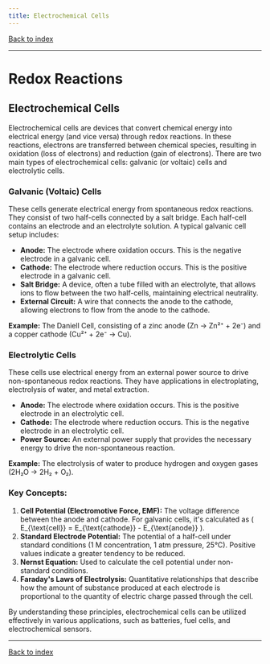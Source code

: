 ```yaml
---
title: Electrochemical Cells
---
```


[Back to index](index.html)

---
# Redox Reactions
## Electrochemical Cells

Electrochemical cells are devices that convert chemical energy into electrical energy (and vice versa) through redox reactions. In these reactions, electrons are transferred between chemical species, resulting in oxidation (loss of electrons) and reduction (gain of electrons). There are two main types of electrochemical cells: galvanic (or voltaic) cells and electrolytic cells.

### Galvanic (Voltaic) Cells
These cells generate electrical energy from spontaneous redox reactions. They consist of two half-cells connected by a salt bridge. Each half-cell contains an electrode and an electrolyte solution. A typical galvanic cell setup includes:

- **Anode:** The electrode where oxidation occurs. This is the negative electrode in a galvanic cell.
- **Cathode:** The electrode where reduction occurs. This is the positive electrode in a galvanic cell.
- **Salt Bridge:** A device, often a tube filled with an electrolyte, that allows ions to flow between the two half-cells, maintaining electrical neutrality.
- **External Circuit:** A wire that connects the anode to the cathode, allowing electrons to flow from the anode to the cathode.

**Example:** The Daniell Cell, consisting of a zinc anode (Zn → Zn²⁺ + 2e⁻) and a copper cathode (Cu²⁺ + 2e⁻ → Cu).

### Electrolytic Cells
These cells use electrical energy from an external power source to drive non-spontaneous redox reactions. They have applications in electroplating, electrolysis of water, and metal extraction.

- **Anode:** The electrode where oxidation occurs. This is the positive electrode in an electrolytic cell.
- **Cathode:** The electrode where reduction occurs. This is the negative electrode in an electrolytic cell.
- **Power Source:** An external power supply that provides the necessary energy to drive the non-spontaneous reaction.

**Example:** The electrolysis of water to produce hydrogen and oxygen gases (2H₂O → 2H₂ + O₂).

### Key Concepts:
1. **Cell Potential (Electromotive Force, EMF):** The voltage difference between the anode and cathode. For galvanic cells, it's calculated as \( E_{\text{cell}} = E_{\text{cathode}} - E_{\text{anode}} \).
2. **Standard Electrode Potential:** The potential of a half-cell under standard conditions (1 M concentration, 1 atm pressure, 25°C). Positive values indicate a greater tendency to be reduced.
3. **Nernst Equation:** Used to calculate the cell potential under non-standard conditions.
4. **Faraday's Laws of Electrolysis:** Quantitative relationships that describe how the amount of substance produced at each electrode is proportional to the quantity of electric charge passed through the cell.

By understanding these principles, electrochemical cells can be utilized effectively in various applications, such as batteries, fuel cells, and electrochemical sensors.

---
[Back to index](index.html)

